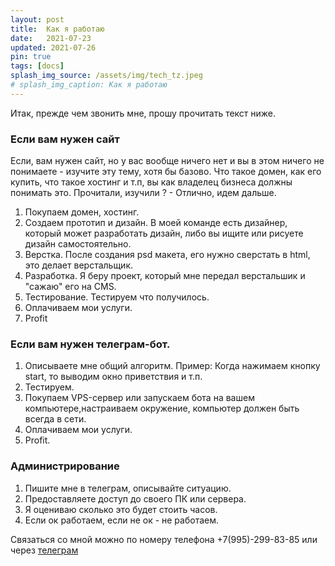 ```yaml
---
layout: post
title:  Как я работаю
date:   2021-07-23
updated: 2021-07-26
pin: true
tags: [docs]
splash_img_source: /assets/img/tech_tz.jpeg
# splash_img_caption: Как я работаю
---
```

Итак, прежде чем звонить мне, прошу прочитать текст ниже. 

### Если вам нужен сайт 

Если, вам нужен сайт, но у вас вообще ничего нет и вы в этом ничего не понимаете - изучите эту тему, хотя бы базово. Что такое домен, как его купить, что такое хостинг и т.п, вы как владелец бизнеса должны понимать это. Прочитали, изучили ? - Отлично, идем дальше. 

1. Покупаем домен, хостинг. 
2. Создаем прототип и дизайн. В моей команде есть дизайнер, который может разработать дизайн, либо вы ищите или рисуете дизайн самостоятельно. 
3. Верстка. После создания psd макета, его нужно сверстать в html, это делает верстальщик. 
4. Разработка. Я беру проект, который мне передал верстальшик и "сажаю" его на CMS.
5. Тестирование. Тестируем что получилось. 
6. Оплачиваем мои услуги. 
7. Profit


### Если вам нужен телеграм-бот. 

1. Описываете мне общий алгоритм. 
Пример: Когда нажимаем кнопку start, то выводим окно приветствия и т.п. 
2. Тестируем. 
3. Покупаем VPS-сервер или запускаем бота на вашем компьютере,настраиваем окружение, компьютер должен быть всегда в сети. 
4. Оплачиваем мои услуги. 
5. Profit. 


### Администрирование 

1. Пишите мне в телеграм, описывайте ситуацию. 
2. Предоставляете доступ до своего ПК или сервера. 
3. Я оцениваю сколько это будет стоить часов. 
4. Если ок работаем, если не ок - не работаем. 

Связаться со мной можно по номеру телефона +7(995)-299-83-85 или через [телеграм](https://t.me/artrails)

